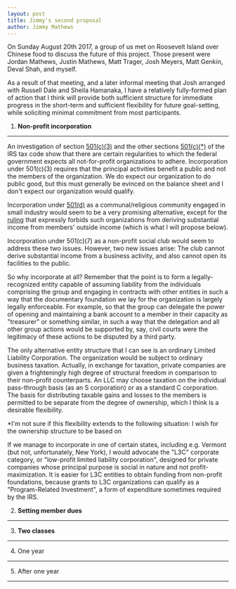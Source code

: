 ```yaml
---
layout: post
title: Jimmy's second proposal
author: Jimmy Mathews
---
```


On Sunday August 20th 2017, a group of us met on Roosevelt Island over Chinese food to discuss the future of this project. Those present were Jordan Mathews, Justin Mathews, Matt Trager, Josh Meyers, Matt Genkin, Deval Shah, and myself.

As a result of that meeting, and a later informal meeting that Josh arranged with Russell Dale and Sheila Hamanaka, I have a relatively fully-formed plan of action that I think will provide both sufficient structure for immediate progress in the short-term and sufficient flexibility for future goal-setting, while soliciting minimal commitment from most participants.

1. **Non-profit incorporation**
-------------------------------

An investigation of section [501(c)(3)](https://www.irs.gov/publications/p557/ch03.html) and the other sections [501(c)(*)](https://www.irs.gov/publications/p557/ch04.html) of the IRS tax code show that there are certain regularities to which the federal government expects all not-for-profit organizations to adhere. Incorporation under 501(c)(3) requires that the principal activities benefit a public and not the members of the organization. We do expect our organization to do public good, but this must generally be evinced on the balance sheet and I don't expect our organization would qualify.

Incorporation under [501(d)](https://www.irs.gov/irm/part4/irm_04-076-029.html) as a communal/religious community engaged in small industry would seem to be a very promising alternative, except for the [ruling](https://www.irs.gov/pub/irs-tege/rr78-100.pdf) that expressly forbids such organizations from deriving substantial income from members' outside income (which is what I will propose below).

Incorporation under 501(c)(7) as a non-profit social club would seem to address these two issues. However, two new issues arise: The club cannot derive substantial income from a business activity, and also cannot open its facilities to the public.

So why incorporate at all? Remember that the point is to form a legally-recognized entity capable of assuming liability from the individuals comprising the group and engaging in contracts with other entities in such a way that the documentary foundation we lay for the organization is largely legally enforceable. For example, so that the group can delegate the power of opening and maintaining a bank account to a member in their capacity as "treasurer" or something similar, in such a way that the delegation and all other group actions would be supported by, say, civil courts were the legitimacy of these actions to be disputed by a third party.

The only alternative entity structure that I can see is an ordinary Limited Liability Corporation. The organization would be subject to ordinary business taxation. Actually, in exchange for taxation, private companies are given a frighteningly high degree of structural freedom in comparison to their non-profit counterparts. An LLC may choose taxation on the individual pass-through basis (as an S corporation) or as a standard C corporation. The basis for distributing taxable gains and losses to the members is permitted to be separate from the degree of ownership, which I think is a desirable flexibility.

*I'm not sure if this flexibility extends to the following situation: I wish for the ownership structure to be based on 

If we manage to incorporate in one of certain states, including e.g. Vermont (but not, unfortunately, New York), I would advocate the "L3C" corporate category, or "low-profit limited liability corporation", designed for private companies whose principal purpose is social in nature and not profit-maximization. It is easier for L3C entities to obtain funding from non-profit foundations, because grants to L3C organizations can qualify as a "Program-Related Investment", a form of expenditure sometimes required by the IRS.


2. **Setting member dues**
--------------------------

3. **Two classes**
------------------

4. One year
-----------

5. After one year
-----------------


